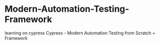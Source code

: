 # Modern-Automation-Testing-Framework
learning on cypress Cypress - Modern Automation Testing from Scratch + Framework

